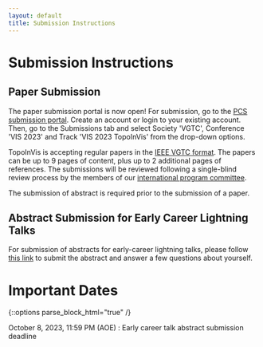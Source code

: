 ```yaml
---
layout: default
title: Submission Instructions
---
```


# Submission Instructions

## Paper Submission

The paper submission portal is now open! For submission, go to the 
[PCS submission portal](https://new.precisionconference.com/vgtc).
Create an account or login to your existing account. Then, go to the Submissions 
tab and select Society 'VGTC', Conference 'VIS 2023' and Track 'VIS 2023 TopoInVis' 
from the drop-down options. 

TopoInVis is accepting regular papers in the 
[IEEE VGTC format](https://tc.computer.org/vgtc/publications/conference/). 
The papers can be up to 9 pages of content, plus up to 2 additional pages of 
references. The submissions will be reviewed following a single-blind review 
process by the members of our [international program committee](organization.html).

The submission of abstract is required prior to the submission 
of a paper.

## Abstract Submission for Early Career Lightning Talks

For submission of abstracts for early-career lightning talks,  please follow [this link](https://forms.gle/21SKStEjqUTUC1WL6) to submit the abstract and answer a few questions about yourself.

# Important Dates

{::options parse_block_html="true" /}

October 8, 2023, 11:59 PM (AOE)
: Early career talk abstract submission deadline

